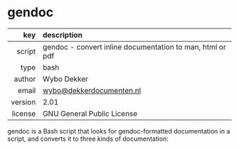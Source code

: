 # gendoc
|     key | description
|     ---:|:---
|  script | gendoc - convert inline documentation to man, html or pdf
|    type | bash
|  author | Wybo Dekker
|   email | wybo@dekkerdocumenten.nl
| version | 2.01
| license | GNU General Public License

gendoc is a Bash script that looks for gendoc-formatted documentation in a
script, and converts it to three kinds of documentation:
